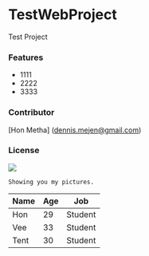 # TestWebProject

Test Project

### Features
- 1111
- 2222
- 3333

### Contributor
[Hon Metha]
(dennis.mejen@gmail.com)

### License

![](https://picsum.photos/200)

```
Showing you my pictures.
```

| Name | Age | Job     |
|------|-----|---------|
| Hon  | 29  | Student |
| Vee  | 33  | Student |
| Tent | 30  | Student |